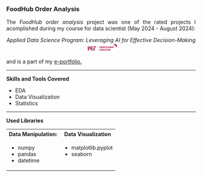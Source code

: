 ### FoodHub Order Analysis

<p align='justify'>
The <i>FoodHub order analysis</i> project was one of the rated projects I acomplished during my course for data scientist (May 2024 - August 2024):
</p>

<p align='center'>
<i>Applied Data Science Program: Leveraging AI for Effective Decision-Making</i> 
&nbsp <img src="https://github.com/Gr3Fin/portfolio/blob/main/assets/images/mit-professional-education_s.png">
</p>

and is a part of my [e-portfolio.](https://olympus.mygreatlearning.com/eportfolio)

---
**Skills and Tools Covered**
- EDA
- Data Visualization
- Statistics
---
**Used Libraries**

<table>
    <tr>
        <th>Data Manipulation:</th>
        <th>Data Visualization</th>
    </tr>
    <tr>
        <td>
            <ul>
                <li>numpy</li>
                <li>pandas</li>
                <li>datetime</li>
            </ul>
        </td>
        <td valign='top'>
            <ul>
                <li>matplotlib.pyplot</li>
                <li>seaborn</li>
            </ul>
        </td>
    </tr>
</table>
